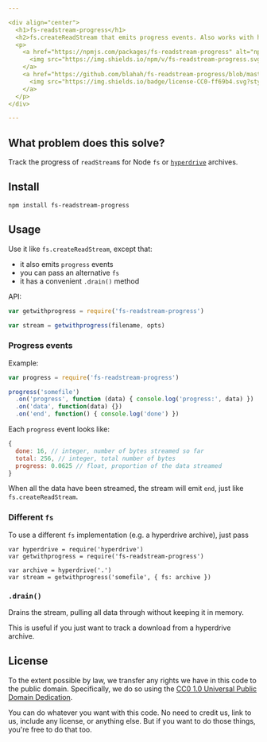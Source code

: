 ```yaml
---

<div align="center">
  <h1>fs-readstream-progress</h1>
  <h2>fs.createReadStream that emits progress events. Also works with hyperdrive.</h2>
  <p>
    <a href="https://npmjs.com/packages/fs-readstream-progress" alt="npm package">
      <img src="https://img.shields.io/npm/v/fs-readstream-progress.svg?style=flat-square">
    </a>
    <a href="https://github.com/blahah/fs-readstream-progress/blob/master/LICENSE" alt="CC0 public domain">
      <img src="https://img.shields.io/badge/license-CC0-ff69b4.svg?style=flat-square">
    </a>
  </p>
</div>

---
```


## What problem does this solve?

Track the progress of `readStream`s for Node `fs` or [`hyperdrive`](https://github.com/mafintosh/hyperdrive) archives.

## Install

```
npm install fs-readstream-progress
```

## Usage

Use it like `fs.createReadStream`, except that:

- it also emits `progress` events
- you can pass an alternative `fs`
- it has a convenient `.drain()` method

API:

```js
var getwithprogress = require('fs-readstream-progress')

var stream = getwithprogress(filename, opts)
```

### Progress events

Example:

``` js
var progress = require('fs-readstream-progress')

progress('somefile')
  .on('progress', function (data) { console.log('progress:', data) })
  .on('data', function(data) {})
  .on('end', function() { console.log('done') })
```

Each `progress` event looks like:

```js
{
  done: 16, // integer, number of bytes streamed so far
  total: 256, // integer, total number of bytes
  progress: 0.0625 // float, proportion of the data streamed
}
```

When all the data have been streamed, the stream will emit `end`, just like `fs.createReadStream`.

### Different `fs`

To use a different `fs` implementation (e.g. a hyperdrive archive), just pass

```
var hyperdrive = require('hyperdrive')
var getwithprogress = require('fs-readstream-progress')

var archive = hyperdrive('.')
var stream = getwithprogress('somefile', { fs: archive })
```

### `.drain()`

Drains the stream, pulling all data through without keeping it in memory.

This is useful if you just want to track a download from a hyperdrive archive.

## License

To the extent possible by law, we transfer any rights we have in this code to the public domain. Specifically, we do so using the [CC0 1.0 Universal Public Domain Dedication](https://creativecommons.org/publicdomain/zero/1.0/).

You can do whatever you want with this code. No need to credit us, link to us, include any license, or anything else. But if you want to do those things, you're free to do that too.
